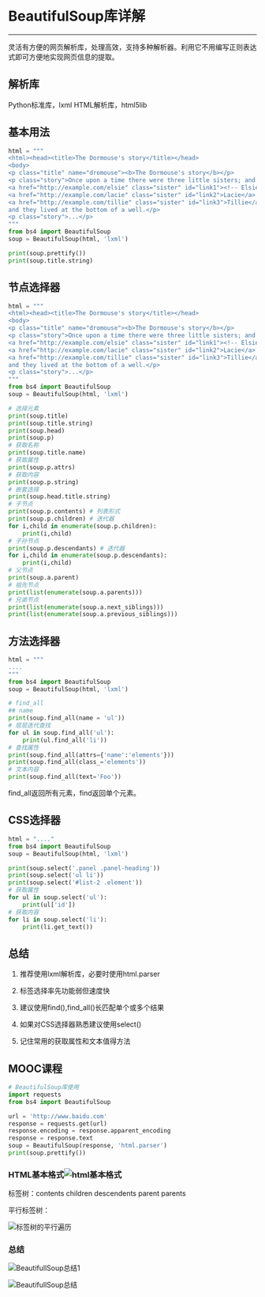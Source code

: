 # BeautifulSoup库详解

---

灵活有方便的网页解析库，处理高效，支持多种解析器。利用它不用编写正则表达式即可方便地实现网页信息的提取。

## 解析库

Python标准库，lxml HTML解析库，html5lib

## 基本用法

```python
html = """
<html><head><title>The Dormouse's story</title></head>
<body>
<p class="title" name="dromouse"><b>The Dormouse's story</b></p>
<p class="story">Once upon a time there were three little sisters; and their names were
<a href="http://example.com/elsie" class="sister" id="link1"><!-- Elsie --></a>,
<a href="http://example.com/lacie" class="sister" id="link2">Lacie</a> and
<a href="http://example.com/tillie" class="sister" id="link3">Tillie</a>;
and they lived at the bottom of a well.</p>
<p class="story">...</p>
"""
from bs4 import BeautifulSoup
soup = BeautifulSoup(html, 'lxml')

print(soup.prettify())
print(soup.title.string)
```

## 节点选择器

```python
html = """
<html><head><title>The Dormouse's story</title></head>
<body>
<p class="title" name="dromouse"><b>The Dormouse's story</b></p>
<p class="story">Once upon a time there were three little sisters; and their names were
<a href="http://example.com/elsie" class="sister" id="link1"><!-- Elsie --></a>,
<a href="http://example.com/lacie" class="sister" id="link2">Lacie</a> and
<a href="http://example.com/tillie" class="sister" id="link3">Tillie</a>;
and they lived at the bottom of a well.</p>
<p class="story">...</p>
"""
from bs4 import BeautifulSoup
soup = BeautifulSoup(html, 'lxml')

# 选择元素
print(soup.title)
print(soup.title.string)
print(soup.head)
print(soup.p)
# 获取名称
print(soup.title.name)
# 获取属性
print(soup.p.attrs)
# 获取内容
print(soup.p.string)
# 嵌套选择
print(soup.head.title.string)
# 子节点
print(soup.p.contents) # 列表形式
print(soup.p.children) # 迭代器
for i,child in enumerate(soup.p.children):  
    print(i,child)
# 子孙节点
print(soup.p.descendants) # 迭代器
for i,child in enumerate(soup.p.descendants):  
    print(i,child)
# 父节点
print(soup.a.parent)
# 祖先节点
print(list(enumerate(soup.a.parents)))
# 兄弟节点
print(list(enumerate(soup.a.next_siblings)))
print(list(enumerate(soup.a.previous_siblings)))
```

## 方法选择器

```python
html = """
....
"""
from bs4 import BeautifulSoup
soup = BeautifulSoup(html, 'lxml')

# find_all
## name
print(soup.find_all(name = 'ul'))
# 层层迭代查找
for ul in soup.find_all('ul'):
    print(ul.find_all('li'))
# 查找属性
print(soup.find_all(attrs={'name':'elements'}))
print(soup.find_all(class_='elements'))
# 文本内容
print(soup.find_all(text='Foo'))
```

find_all返回所有元素，find返回单个元素。

## CSS选择器

```python
html = "...."
from bs4 import BeautifulSoup
soup = BeautifulSoup(html, 'lxml')

print(soup.select('.panel .panel-heading'))
print(soup.select('ul li'))
print(soup.select('#list-2 .element'))
# 获取属性
for ul in soup.select('ul'):
    print(ul['id'])
# 获取内容
for li in soup.select('li'):
    print(li.get_text())
```

## 总结

1. 推荐使用lxml解析库，必要时使用html.parser

2. 标签选择率先功能弱但速度快

3. 建议使用find(),find_all()长匹配单个或多个结果

4. 如果对CSS选择器熟悉建议使用select()

5. 记住常用的获取属性和文本值得方法

   

## MOOC课程

```python
# BeautifulSoup库使用
import requests
from bs4 import BeautifulSoup

url = 'http://www.baidu.com'
response = requests.get(url)
response.encoding = response.apparent_encoding
response = response.text
soup = BeautifulSoup(response, 'html.parser')
print(soup.prettify())
```

### HTML基本格式![html基本格式](D:\repository\PythonNotes\images\html基本格式.png)

标签树：contents  children   descendents  parent  parents

平行标签树：

![标签树的平行遍历](D:\repository\PythonNotes\images\标签树的平行遍历.png)

### 总结

![BeautifullSoup总结1](D:\repository\PythonNotes\images\BeautifullSoup总结1.png)

![BeautifullSoup总结](D:\repository\PythonNotes\images\BeautifullSoup总结.png)